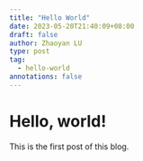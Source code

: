 ```yaml
---
title: "Hello World"
date: 2023-05-20T21:40:09+08:00
draft: false
author: Zhaoyan LU
type: post
tag:
  - hello-world
annotations: false
---
```


# Hello, world!

This is the first post of this blog.
